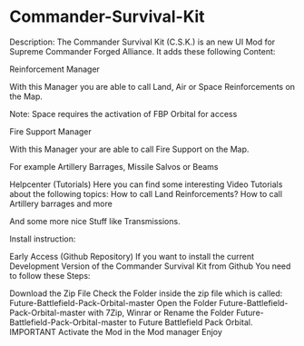 # Commander-Survival-Kit

Description:
The Commander Survival Kit (C.S.K.) is an new UI Mod for Supreme Commander Forged Alliance.
It adds these following Content:

Reinforcement Manager 

With this Manager you are able to call Land, Air or Space Reinforcements on the Map.

Note: Space requires the activation of FBP Orbital for access

Fire Support Manager

With this Manager your are able to call Fire Support on the Map.

For example Artillery Barrages, Missile Salvos or Beams 

Helpcenter (Tutorials) 
Here you can find some interesting Video Tutorials about the following topics:
How to call Land Reinforcements?
How to call Artillery barrages and more
 
And some more nice Stuff like Transmissions. 

Install instruction:

Early Access (Github Repository)
If you want to install the current Development Version of the Commander Survival Kit from Github
You need to follow these Steps:

Download the Zip File
Check the Folder inside the zip file which is called: Future-Battlefield-Pack-Orbital-master
Open the Folder Future-Battlefield-Pack-Orbital-master with 7Zip, Winrar or 
Rename the Folder Future-Battlefield-Pack-Orbital-master to Future Battlefield Pack Orbital. IMPORTANT
Activate the Mod in the Mod manager
Enjoy
